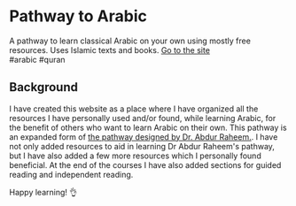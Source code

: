# Pathway to Arabic

A pathway to learn classical Arabic on your own using mostly free resources. Uses Islamic texts and books. [Go to the site](https://arabic.naveeraashraf.com)
<br>
#arabic #quran

## Background

I have created this website as a place where I have organized all the resources I have personally used and/or found, while learning Arabic, for the benefit of others who want to learn Arabic on their own. This pathway is an expanded form of [the pathway designed by Dr. Abdur Raheem.](http://drvaniya.com/wp-content/uploads/2019/08/Complete-Mastering-Arabic-Program-for-Non-Natives.pdf). I have not only added resources to aid in learning Dr Abdur Raheem's pathway, but I have also added a few more resources which I personally found beneficial. At the end of the courses I have also added sections for guided reading and independent reading.

Happy learning!  👌 